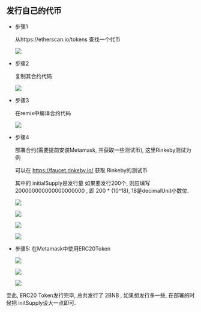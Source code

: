 ## 发行自己的代币

- 步骤1

  从https://etherscan.io/tokens 查找一个代币

  ![](./img/查找ERC20代币.png)
  
- 步骤2

  复制其合约代码

  ![](./img/找到合约代码.png)

- 步骤3

  在remix中编译合约代码

  ![](./img/Remix编译智能合约.png)

- 步骤4

  部署合约(需要提前安装Metamask, 并获取一些测试币), 这里Rinkeby测试为例

  可以在 https://faucet.rinkeby.io/ 获取 Rinkeby的测试币

  其中的 initialSupply是发行量  如果要发行200个, 则应填写  200000000000000000000 , 即 200 * (10^18), 18是decimalUnit小数位.

  ![](./img/部署智能合约.png)

  ![](./img/部署智能合约2.png)

  ![](./img/部署智能合约3.png)

  ![](./img/部署智能合约4.png)



- 步骤5: 在Metamask中使用ERC20Token

  ![](./img/Metamask中添加Token.png)

  ![](./img/Metamask中添加Token2.png)

  ![](./img/Metamask中添加Token3.png)



至此,  ERC20 Token发行完毕, 总共发行了  2BNB   ,  如果想发行多一些, 在部署的时候把 initSupply设大一点即可.